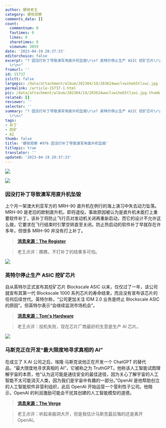 ```yaml
---
author: 硬核老王
category: 硬核观察
comments_data: []
count:
  commentnum: 0
  favtimes: 0
  likes: 0
  sharetimes: 0
  viewnum: 3059
date: '2023-04-19 20:37:33'
editorchoice: false
excerpt: "? 因没打补丁导致澳军用直升机坠毁\r\n? 英特尔停止生产 ASIC 挖矿芯片\r\n? 马斯克正在开发“最大限度地寻求真相的 AI”\r\n»
  \r\n»"
fromurl: ''
id: 15737
islctt: false
largepic: /data/attachment/album/202304/19/203624wwclvwiheb5tlzwi.jpg
permalink: /article-15737-1.html
pic: /data/attachment/album/202304/19/203624wwclvwiheb5tlzwi.jpg.thumb.jpg
related: []
reviewer: ''
selector: ''
summary: "? 因没打补丁导致澳军用直升机坠毁\r\n? 英特尔停止生产 ASIC 挖矿芯片\r\n? 马斯克正在开发“最大限度地寻求真相的 AI”\r\n»
  \r\n»"
tags:
- 补丁
- 挖矿
- AI
thumb: false
title: '硬核观察 #976 因没打补丁导致澳军用直升机坠毁'
titlepic: true
translator: ''
updated: '2023-04-19 20:37:33'
---
```


![](/data/attachment/album/202304/19/203624wwclvwiheb5tlzwi.jpg)


![](/data/attachment/album/202304/19/203633sn226pepa7g29i76.jpg)


### 因没打补丁导致澳军用直升机坠毁


上个月一架澳大利亚军方的 MRH-90 直升机在例行的海上演习中失去动力坠落。MRH-90 是老旧的欧制直升机，即将退役。事故原因被认为是直升机未能打上重要软件补丁，该补丁将防止飞行员对发动机关闭再重新启动，而它的设计不允许这么做，它要求在飞行结束时引擎空转直至关闭。防止热启动的软件补丁早就存在许多年，但很多 MRH-90 并没有打上补丁。



> 
> **[消息来源：The Register](https://www.theregister.com/2023/04/18/helicopter_crash_missing_software_patch/)**
> 
> 
> 



> 
> 老王点评：瞧瞧，不打补丁的结果多可怕。
> 
> 
> 


![](/data/attachment/album/202304/19/203645eaafe11k1kkgexwq.jpg)


### 英特尔停止生产 ASIC 挖矿芯片


自从英特尔正式宣布其挖矿芯片 Blockscale ASIC 以来，仅仅过了一年，该公司就宣布其第一代 Blockscale 1000 系列芯片的寿命结束，而且没有宣布该芯片的任何后续世代。英特尔称，“公司更加关注 IDM 2.0 业务是终止 Blockscale ASIC 的原因”。但英特尔表示“会继续监测市场机会”。



> 
> **[消息来源：Tom's Hardware](https://www.tomshardware.com/news/intel-discontinues-bitcoin-mining-blockscale-chips-no-future-gens-announced)**
> 
> 
> 



> 
> 老王点评：投机失败，现在芯片厂商最好的生意是生产 AI 芯片。
> 
> 
> 


![](/data/attachment/album/202304/19/203714kra7zt7h776i4h6y.jpg)


### 马斯克正在开发“最大限度地寻求真相的 AI”


在成立了 X.AI 公司之后，埃隆·马斯克说他正在开发一个 ChatGPT 的替代品，“最大限度地寻求真相的 AI”，它被称之为 TruthGPT。他称该人工智能试图理解宇宙的本质，他“认为这可能是通往安全的最佳途径，因为关心了解宇宙的人工智能不太可能消灭人类，因为我们是宇宙中有趣的一部分。”OpenAI 是他帮助创立的人工智能软件非营利组织，此后 OpenAI 开始运营一个营利性子公司。他暗示，OpenAI 的利润激励可能会干扰其创建的人工智能模型的道德。



> 
> **[消息来源：The Verge](https://www.theverge.com/2023/4/17/23687440/elon-musk-truthgpt-ai-chatgpt)**
> 
> 
> 



> 
> 老王点评：听起来脑洞大开，但是我估计马斯克最后悔的还是离开 OpenAI。
> 
> 
>